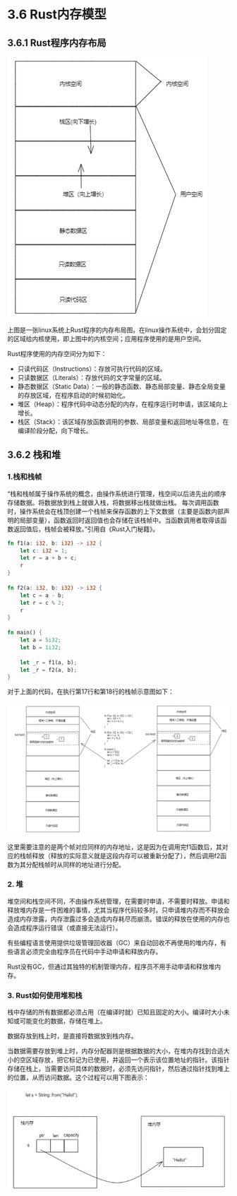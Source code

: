 # 3.6 Rust内存模型

## 3.6.1 Rust程序内存布局

![注释](.././assets/2.png)

上图是一张linux系统上Rust程序的内存布局图。在linux操作系统中，会划分固定的区域给内核使用，即上图中的内核空间；应用程序使用的是用户空间。

Rust程序使用的内存空间分为如下：
- 只读代码区（Instructions）：存放可执行代码的区域。
- 只读数据区（Literals）：存放代码的文字常量的区域。
- 静态数据区（Static Data）：一般的静态函数、静态局部变量、静态全局变量的存放区域，在程序启动的时候初始化。
- 堆区（Heap）：程序代码中动态分配的内存，在程序运行时申请，该区域向上增长。
- 栈区（Stack）：该区域存放函数调用的参数、局部变量和返回地址等信息，在编译阶段分配，向下增长。

## 3.6.2 栈和堆

### 1.栈和栈帧

“栈和栈帧属于操作系统的概念，由操作系统进行管理，栈空间以后进先出的顺序存储数据。将数据放到栈上就做入栈，将数据移出栈就做出栈。
每次调用函数时，操作系统会在栈顶创建一个栈帧来保存函数的上下文数据（主要是函数内部声明的局部变量），函数返回时返回值也会存储在该栈帧中。当函数调用者取得该函数返回值后，栈帧会被释放。”引用自《Rust入门秘籍》。

```Rust
fn f1(a: i32, b: i32) -> i32 {
    let c: i32 = 1;
    let r = a + b + c;
    r
}

fn f2(a: i32, b: i32) -> i32 {
    let c = a - b;
    let r = c % 2;
    r
}

fn main() {
    let a = 5i32;
    let b = 1i32;

    let _r = f1(a, b);
    let _r = f2(a, b);
}
```

对于上面的代码，在执行第17行和第18行的栈帧示意图如下：

![注释](.././assets/3.png)

这里需要注意的是两个帧对应同样的内存地址，这是因为在调用完f1函数后，其对应的栈帧释放（释放的实际意义就是这段内存可以被重新分配了），然后调用f2函数为其分配栈帧时从同样的地址进行分配。

### 2. 堆

堆空间和栈空间不同，不由操作系统管理，在需要时申请，不需要时释放。申请和释放堆内存是一件困难的事情，尤其当程序代码较多时。只申请堆内存而不释放会造成内存泄露，内存泄露过多会造成内存耗尽而崩溃。错误的释放在使用的内存也会造成程序运行错误（或直接无法运行）。

有些编程语言使用提供垃圾管理回收器（GC）来自动回收不再使用的堆内存，有些语言必须完全由程序员在代码中手动申请和释放内存。

Rust没有GC，但通过其独特的机制管理内存，程序员不用手动申请和释放堆内存。

### 3. Rust如何使用堆和栈

栈中存储的所有数据都必须占用（在编译时就）已知且固定的大小。编译时大小未知或可能变化的数据，存储在堆上。

数据存放到栈上时，是直接将数据放到栈内存。

当数据需要存放到堆上时，内存分配器则是根据数据的大小，在堆内存找到合适大小的空区域存放，把它标记为已使用，并返回一个表示该位置地址的指针。该指针存储在栈上，当需要访问具体的数据时，必须先访问指针，然后通过指针找到堆上的位置，从而访问数据。这个过程可以用下图表示：

![注释](.././assets/4.png)
